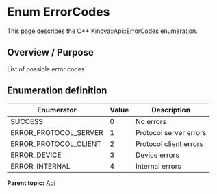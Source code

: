 # Enum ErrorCodes

This page describes the C++ Kinova::Api::ErrorCodes enumeration.

## Overview / Purpose

List of possible error codes

## Enumeration definition

|Enumerator|Value|Description|
|----------|-----|-----------|
|SUCCESS|0|No errors|
|ERROR\_PROTOCOL\_SERVER|1|Protocol server errors|
|ERROR\_PROTOCOL\_CLIENT|2|Protocol client errors|
|ERROR\_DEVICE|3|Device errors|
|ERROR\_INTERNAL|4|Internal errors|

**Parent topic:** [Api](../references/summary_Api.md)

